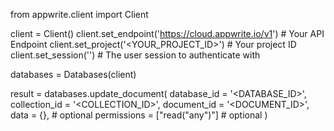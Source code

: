 from appwrite.client import Client

client = Client()
client.set_endpoint('https://cloud.appwrite.io/v1') # Your API Endpoint
client.set_project('&lt;YOUR_PROJECT_ID&gt;') # Your project ID
client.set_session('') # The user session to authenticate with

databases = Databases(client)

result = databases.update_document(
    database_id = '<DATABASE_ID>',
    collection_id = '<COLLECTION_ID>',
    document_id = '<DOCUMENT_ID>',
    data = {}, # optional
    permissions = ["read("any")"] # optional
)
